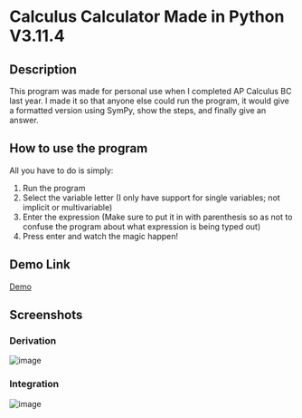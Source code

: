 # Calculus Calculator Made in Python V3.11.4
## Description
This program was made for personal use when I completed AP Calculus BC last year. I made it so that anyone else could run the program, it would give a formatted version using SymPy, show the steps, and finally give an answer.
## How to use the program
All you have to do is simply:
1) Run the program
2) Select the variable letter (I only have support for single variables; not implicit or multivariable)
3) Enter the expression (Make sure to put it in with parenthesis so as not to confuse the program about what expression is being typed out)
4) Press enter and watch the magic happen!
## Demo Link
[Demo](https://colab.research.google.com/gist/ThinkerDesigns/76e9429f4ddc3e425735a841cf7be2a2/calculuscalculator.ipynb)
## Screenshots
### Derivation
![image](https://github.com/user-attachments/assets/8376fa4b-94f2-4595-9a28-3601b3b375be)
### Integration
![image](https://github.com/user-attachments/assets/cc8702b0-1c84-40c6-aaa8-b672dd4cbf5e)
